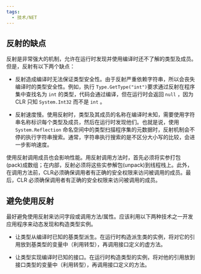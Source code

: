 ```yaml
---
tags:
  - 技术/NET
---
```

## 反射的缺点

反射是非常强大的机制，允许在运行时发现并使用编译时还不了解的类型及成员。但是，反射有以下两个缺点：

- 反射造成编译时无法保证类型安全性。由于反射严重依赖字符串，所以会丧失编译时的类型安全性。例如，执行 `Type.GetType("int")`要求通过反射在程序集中查找名为 `int`  的类型，代码会通过编译，但在运行时会返回 `null` ，因为 CLR 只知 `System.Int32` 而不是 `int` 。

- 反射速度慢。使用反射时，类型及其成员的名称在编译时未知，需要使用字符串名称标识每个类型及成员，然后在运行时发现他们。也就是说，使用 `System.Reflection` 命名空间中的类型扫描程序集的元数据时，反射机制会不停的执行字符串搜索。通常，字符串执行搜索的是不区分大小写的比较，会进一步影响速度。

使用反射调用成员也会影响性能。用反射调用方法时，首先必须将实参打包(pack)成数组；在内部，反射必须将这些实参解包(unpack)到线程栈上。此外，在调用方法前，CLR必须确保调用者有正确的安全权限来访问被调用的成员。最后，CLR 必须确保调用者有正确的安全权限来访问被调用的成员。

## 避免使用反射

最好避免使用反射来访问字段或调用方法/属性。应该利用以下两种技术之一开发应用程序来动态发现和构造类型实例。

- 让类型从编译时已知的基类型派生。在运行时构造派生类的实例，将对它的引用放到基类型的变量中（利用转型），再调用接口定义的虚方法。

- 让类型实现编译时已知的接口。在运行时构造类型的实例，将对他的引用放到接口类型的变量中（利用转型），再调用接口定义的方法。
